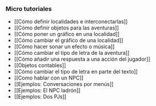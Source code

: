 ### Micro tutoriales

* [[Cómo definir localidades e interconectarlas]]
* [[Cómo definir objetos para las aventuras]]
* [[Cómo poner un  gráfico en una localidad]]
* [[Cómo cambiar el gráfico de una localidad]]
* [[Cómo hacer sonar un efecto o música]]
* [[Cómo cambiar el tipo de letra de la aventura]]
* [[Cómo añadir una respuesta a una acción del jugador]]
* [[Objetos contables]]
* [[Cómo cambiar el tipo de letra en parte del texto]]
* [[Como hablar con un NPC]]
* [[Ejemplos: Conversaciones por menús]]
* [[Ejemplos: El NPC ladrón]]
* [[Ejemplos: Dos PJs]]